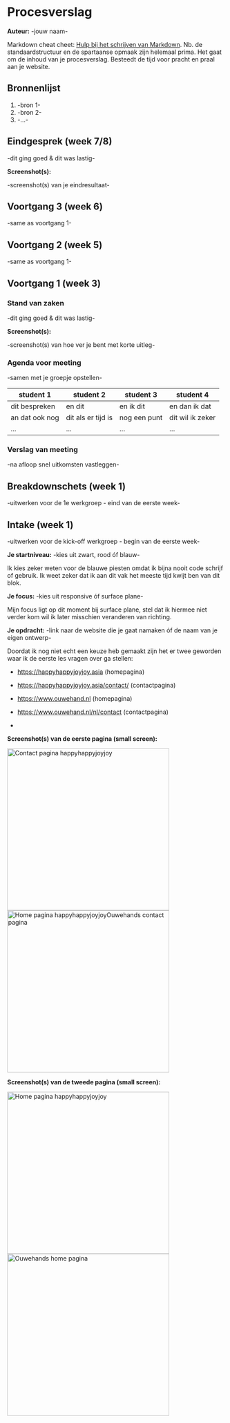 # Procesverslag
**Auteur:** -jouw naam-

Markdown cheat cheet: [Hulp bij het schrijven van Markdown](https://github.com/adam-p/markdown-here/wiki/Markdown-Cheatsheet). Nb. de standaardstructuur en de spartaanse opmaak zijn helemaal prima. Het gaat om de inhoud van je procesverslag. Besteedt de tijd voor pracht en praal aan je website.



## Bronnenlijst
1. -bron 1-
2. -bron 2-
3. -...-



## Eindgesprek (week 7/8)

-dit ging goed & dit was lastig-

**Screenshot(s):**

-screenshot(s) van je eindresultaat-



## Voortgang 3 (week 6)

-same as voortgang 1-



## Voortgang 2 (week 5)

-same as voortgang 1-



## Voortgang 1 (week 3)

### Stand van zaken

-dit ging goed & dit was lastig-

**Screenshot(s):**

-screenshot(s) van hoe ver je bent met korte uitleg-

### Agenda voor meeting

-samen met je groepje opstellen-

| student 1      | student 2          | student 3    | student 4        |
| ---            | ---                | ---          | ---              |
| dit bespreken  | en dit             | en ik dit    | en dan ik dat    |
| an dat ook nog | dit als er tijd is | nog een punt | dit wil ik zeker |
| ...            | ...                | ...          | ...              |

### Verslag van meeting

-na afloop snel uitkomsten vastleggen-



## Breakdownschets (week 1)

-uitwerken voor de 1e werkgroep - eind van de eerste week-



## Intake (week 1)
-uitwerken voor de kick-off werkgroep - begin van de eerste week-

**Je startniveau:** -kies uit zwart, rood óf blauw-

Ik kies zeker weten voor de blauwe piesten omdat ik bijna nooit code schrijf of gebruik. Ik weet zeker dat ik aan dit vak het meeste tijd kwijt ben van dit blok.

**Je focus:** -kies uit responsive óf surface plane-

Mijn focus ligt op dit moment bij surface plane, stel dat ik hiermee niet verder kom wil ik later misschien veranderen van richting.

**Je opdracht:** -link naar de website die je gaat namaken óf de naam van je eigen ontwerp-

Doordat ik nog niet echt een keuze heb gemaakt zijn het er twee geworden waar ik de eerste les vragen over ga stellen:

- https://happyhappyjoyjoy.asia (homepagina)
- https://happyhappyjoyjoy.asia/contact/ (contactpagina)

- https://www.ouwehand.nl (homepagina)
- https://www.ouwehand.nl/nl/contact (contactpagina)

-

**Screenshot(s) van de eerste pagina (small screen):**

<img src="images/happyhappyjoyjoy_contact.png" width="375px" alt="Contact pagina happyhappyjoyjoy">

<img src="images/ouwehands_contac.png" width="375px" alt="Home pagina happyhappyjoyjoyOuwehands contact pagina">

**Screenshot(s) van de tweede pagina (small screen):**

<img src="images/happyhappyjoyjoy_home.png" width="375px" alt="Home pagina happyhappyjoyjoy">

<img src="images/ouwehands_home.png" width="375px" alt="Ouwehands home pagina">
